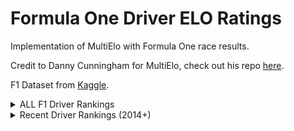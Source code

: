 # Formula One Driver ELO Ratings
Implementation of MultiElo with Formula One race results.

Credit to Danny Cunningham for MultiElo, check out his repo [here](https://github.com/djcunningham0/multielo).

F1 Dataset from [Kaggle](https://www.kaggle.com/rohanrao/formula-1-world-championship-1950-2020).

<details>
  <summary>ALL F1 Driver Rankings</summary>
  
  ### Rankings
  1. Lewis Hamilton - 1736.3119435568615
2. Nico Rosberg - 1669.961404686599
3. Max Verstappen - 1597.6238368811835
4. Valtteri Bottas - 1506.2219426612285
5. Jacques Villeneuve - 1504.810424774383
6. Carlos Sainz - 1484.013124131847
7. Mark Webber - 1434.9747534743585
8. Charles Leclerc - 1432.729986778366
9. Bruce McLaren - 1432.598435513201
10. Phil Hill - 1432.4661526677646
11. Lando Norris - 1431.1119610229591
12. Juan Fangio - 1426.7152536450092
13. Gilles Villeneuve - 1421.2573165295746
14. Sergio Pérez - 1412.4182525057997
15. Nino Farina - 1411.7661661367313
16. Richie Ginther - 1408.8511500503294
17. Alexander Albon - 1405.7735131711565
18. Clay Regazzoni - 1404.8371888336883
19. Patrick Depailler - 1400.4080818961174
20. Jim Clark - 1394.7442639158792
21. Daniel Ricciardo - 1393.0306764159147
22. Mike Hawthorn - 1389.8749437763984
23. David Coulthard - 1388.7270999442824
24. Didier Pironi - 1382.5308645812481
25. Maurício Gugelmin - 1381.6243420585672
26. Jean Alesi - 1378.373906803674
27. Pierre Gasly - 1377.6181706732038
28. Tony Maggs - 1372.3839579658802
29. James Hunt - 1371.470233853804
30. Olivier Panis - 1371.2818882764523
31. Alain Prost - 1367.7918018339024
32. Jody Scheckter - 1365.9774156995613
33. Dan Gurney - 1365.8030498835105
34. Emerson Fittipaldi - 1364.4952395963553
35. Riccardo Patrese - 1364.124000730466
36. Alberto Ascari - 1358.1590418177182
37. Ronnie Peterson - 1357.2356510908648
38. Alan Jones - 1353.953159001189
39. Gerhard Berger - 1346.6804844886822
40. Nelson Piquet - 1342.1782251926427
41. Jacky Ickx - 1340.394982723255
42. Philippe Streiff - 1338.5161594921008
43. Elio de Angelis - 1337.3825158114892
44. Juan Pablo Montoya - 1336.6418128052317
45. Thierry Boutsen - 1334.3542493281132
46. Ayrton Senna - 1333.6525176554492
47. Wolfgang von Trips - 1331.8222350299186
48. Luigi Fagioli - 1327.2645423608683
49. José Froilán González - 1327.1032418969294
50. Felipe Massa - 1325.7454902748925
51. John Watson - 1324.8274624409723
52. Esteban Ocon - 1323.1257809166743
53. Michele Alboreto - 1323.088986689334
54. Tom Pryce - 1322.9852300104326
55. Lorenzo Bandini - 1322.9590357978727
56. Patrick Tambay - 1321.4170020171844
57. Luigi Villoresi - 1320.0584246611231
58. Henri Pescarolo - 1319.763712706641
59. Jackie Stewart - 1318.215291662405
60. Emanuele Pirro - 1316.506373066188
61. Mike Spence - 1316.4230651032653
62. François Cevert - 1316.2835550043994
63. Piero Taruffi - 1315.6172709774132
64. Masten Gregory - 1314.8146518870687
65. Alexander Wurz - 1314.3481159262747
66. Fernando Alonso - 1313.7761756271047
67. Satoru Nakajima - 1311.2059374489227
68. Peter Revson - 1310.955057765048
69. Mika Salo - 1309.4294112063321
70. Denny Hulme - 1306.9476865638717
71. Pedro Rodríguez - 1306.1123533986647
72. René Arnoux - 1305.4424133314294
73. Martin Brundle - 1305.1620483774957
74. Bruno Giacomelli - 1304.6067570518683
75. Louis Rosier - 1302.8579005869433
76. Daniil Kvyat - 1298.0876010099817
77. Brett Lunger - 1293.6556505649007
78. Éric Bernard - 1290.71916761702
79. Heinz-Harald Frentzen - 1289.5470835767076
80. Ivan Capelli - 1288.2076385900286
81. Gunnar Nilsson - 1287.822382122849
82. Innes Ireland - 1285.327844727441
83. Arturo Merzario - 1283.7197275756355
84. Carlos Reutemann - 1280.9782236109854
85. Jean-Pierre Beltoise - 1279.049374683974
86. Mark Donohue - 1278.4278127933003
87. Marc Surer - 1278.112741442661
88. Luigi Musso - 1277.9860041636305
89. Johnny Herbert - 1277.3174475828991
90. Luis Pérez-Sala - 1277.1465786309127
91. Reine Wisell - 1276.673954062451
92. Mika Häkkinen - 1275.9560629379207
93. Jim Hall - 1275.4685944628795
94. David Hobbs - 1274.8412836264372
95. Érik Comas - 1270.8945826505133
96. Vittorio Brambilla - 1269.3909286044914
97. Jack McGrath - 1268.525661075569
98. Johnny Dumfries - 1268.1558219098943
99. Umberto Maglioli - 1268.0943316627602
100. Bob Gerard - 1267.8007262090207
101. Sebastian Vettel - 1267.4929641935096
102. Art Cross - 1267.3383053421364
103. Howden Ganley - 1266.1237452352188
104. Karl Kling - 1265.6178129880905
105. Yannick Dalmas - 1264.0158449762735
106. Nico Hülkenberg - 1263.5736080835256
107. Jochen Mass - 1263.419897683258
108. Rupert Keegan - 1262.454894049562
109. Damon Hill - 1262.3590097843417
110. Bob Anderson - 1262.2840677177437
111. Andrea de Cesaris - 1262.1186289366303
112. Rolf Stommelen - 1261.8873239032089
113. Derek Daly - 1261.8377821975012
114. Rudi Fischer - 1261.5951462998753
115. Giancarlo Fisichella - 1260.606676848018
116. Jimmy Bryan - 1259.5671788776176
117. Gianni Morbidelli - 1259.3801282450313
118. Duane Carter - 1258.6055758377831
119. Carel Godin de Beaufort - 1258.3793316009114
120. Jim Rathmann - 1258.1326980193219
121. John Surtees - 1257.2903857282588
122. Nigel Mansell - 1256.4408025464702
123. Gijs van Lennep - 1256.1756586010783
124. Olivier Gendebien - 1254.972307392416
125. Tony Brise - 1254.7480936975999
126. Felice Bonetto - 1254.6693925695824
127. Cliff Allison - 1254.3652140548497
128. Sam Hanks - 1254.3059397514828
129. Takuma Sato - 1254.1249372070872
130. Martin Donnelly - 1254.0627425463429
131. Henry Taylor - 1253.8354213566292
132. Jack Brabham - 1253.0361440009694
133. Ralf Schumacher - 1252.7704952576173
134. Eddie Irvine - 1252.5607328905473
135. Peter Gethin - 1252.408420043239
136. Jacques Laffite - 1252.0238084845919
137. Stuart Lewis-Evans - 1251.7377286135154
138. Ricardo Rodríguez - 1251.6597945217006
139. Jochen Rindt - 1251.651711384322
140. Olivier Grouillard - 1251.5356949512725
141. Stefan Bellof - 1251.4948803417567
142. Mauro Baldi - 1251.0705166175562
143. Willy Mairesse - 1250.2183089001155
144. Lee Wallard - 1249.6187135244606
145. Paco Godia - 1249.1926738388472
146. Stefan Johansson - 1249.106516438288
147. Sergio Mantovani - 1247.2605010938553
148. Mark Blundell - 1246.0188490642922
149. Patrick Nève - 1245.6441890104945
150. Walt Faulkner - 1244.7282853334932
151. Cristiano da Matta - 1244.7169152169843
152. Danny Sullivan - 1244.6948134525142
153. Lance Stroll - 1242.9782266070918
154. Christian Fittipaldi - 1242.2775124908758
155. Harald Ertl - 1242.2245178617532
156. Mike Nazaruk - 1242.0274715672842
157. Tony Brooks - 1241.5859991371626
158. Eddie Johnson - 1241.4596224438199
159. Jean-Pierre Jarier - 1240.8579935957787
160. Cesare Perdisa - 1240.3782440470125
161. Paul Russo - 1240.3296853970487
162. Carlos Pace - 1240.1365260392415
163. Bob Veith - 1239.7861876594216
164. Jackie Lewis - 1239.7308926216765
165. Ricardo Zunino - 1239.1134753735344
166. Ignazio Giunti - 1238.4401378648938
167. Huub Rothengatter - 1238.3904870869162
168. Manny Ayulo - 1238.3032185402321
169. Christian Danner - 1238.2879304753426
170. Hans Binder - 1237.7135274998536
171. Hans Herrmann - 1236.8278046745293
172. Dennis Poore - 1236.2886119349332
173. Bill Holland - 1234.8816026015347
174. Michel Leclère - 1233.9199356353172
175. Mauri Rose - 1232.9843461220944
176. Brian Redman - 1232.6357927547508
177. Dorino Serafini - 1232.5512994884386
178. Jo Gartner - 1232.185132259803
179. Piers Courage - 1231.3404870245934
180. Reg Parnell - 1231.066204658082
181. Pascal Fabre - 1230.1432162905337
182. George Amick - 1229.1904857677853
183. Alan Rees - 1229.0074445085697
184. Jonathan Palmer - 1228.2238503542123
185. Giancarlo Baghetti - 1228.1491973351372
186. Jimmy Davies - 1227.7475188736728
187. Vic Elford - 1227.6417156212344
188. Stirling Moss - 1227.5697411823176
189. Gerino Gerini - 1227.1621149265663
190. Philippe Étancelin - 1227.1138500383954
191. Jean-Christophe Boullion - 1226.8866131953625
192. Jo Siffert - 1226.8634119491153
193. Roger Penske - 1226.7663631705932
194. Roberto Mieres - 1226.279260420736
195. John Love - 1226.2616538017373
196. Hap Sharp - 1225.9376525774856
197. Don Freeland - 1225.38275402727
198. Jean-Éric Vergne - 1225.3817407492058
199. Helmut Marko - 1224.813160106864
200. Eric Thompson - 1224.082138554686
201. Johnny Servoz-Gavin - 1224.0358060510691
202. Prince Bira - 1223.6026498858816
203. Peter de Klerk - 1222.921640501011
204. Eddie Keizan - 1222.6512206754999
205. Joie Chitwood - 1222.6265340610416
206. Eugenio Castellotti - 1222.367353187591
207. Hermann Lang - 1222.3385330544556
208. Ernie McCoy - 1222.2437762692055
209. Jimmy Reece - 1222.2048987623396
210. Mike Hailwood - 1222.0135900347393
211. Bob Sweikert - 1221.6454803200447
212. Karl Wendlinger - 1221.6029335693343
213. Dieter Quester - 1221.4305202201992
214. Roger Laurent - 1221.2023409309788
215. Larry Crockett - 1220.9653842243097
216. Peter Broeker - 1220.5987400650215
217. Slim Borgudd - 1220.176138670318
218. Norberto Fontana - 1219.848243625111
219. Niki Lauda - 1219.7815356846202
220. Pedro Lamy - 1219.547649021443
221. Kunimitsu Takahashi - 1219.1851967136338
222. Bob Christie - 1219.1040086803305
223. Fritz Riess - 1219.0514589506945
224. Keke Rosberg - 1218.9408917343126
225. Eugène Chaboud - 1218.8593670253124
226. Bill Vukovich - 1218.7950190519757
227. Alan Brown - 1218.7468434932132
228. Paul Goldsmith - 1218.562796397116
229. Carl Forberg - 1218.5383912960194
230. Peter Arundell - 1218.529184922662
231. Nino Vaccarella - 1218.1521004974923
232. Cecil Green - 1217.471662496491
233. Jackie Oliver - 1217.451823916981
234. Brian Shawe Taylor - 1217.3503247885574
235. Ken Wharton - 1216.8576260982138
236. Mike Sparken - 1216.815233584685
237. Harry Blanchard - 1216.8064271159396
238. Johnnie Parsons - 1216.7777260421283
239. Ottorino Volonterio - 1216.7250773874518
240. Oscar Gálvez - 1216.6533131483975
241. Chris Bristow - 1216.1822956678575
242. Toulo de Graffenried - 1216.130359407672
243. Jos Verstappen - 1216.0766503802158
244. Guy Tunmer - 1215.7890245129663
245. Guy Ligier - 1215.7229445204246
246. Bud Tingelstad - 1215.503267170493
247. Michael Andretti - 1215.391308323594
248. Guy Mairesse - 1215.2580027691442
249. Masahiro Hasemi - 1215.0485979496425
250. Olivier Beretta - 1214.996625246447
251. Pierre Levegh - 1214.8523984694305
252. Richard Attwood - 1214.8068702957034
253. Helmut Niedermayr - 1214.7847922840278
254. Cuth Harrison - 1214.3693583013592
255. Ernst Klodwig - 1214.2959029198869
256. Lloyd Ruby - 1213.7613994118788
257. Jean-Pierre Jabouille - 1213.7350815950035
258. Bobby Rahal - 1213.5930345897493
259. Don Beauman - 1213.5590178295545
260. Nello Pagani - 1213.037336260132
261. Pat Flaherty - 1212.977699313508
262. Wilson Fittipaldi - 1212.3805325432427
263. Jonathan Williams - 1212.3145818495707
264. André Milhoux - 1212.2673240613767
265. Peter Ryan - 1212.094928818415
266. Charles Pozzi - 1211.8101028244625
267. Fred Wacker - 1211.771935815251
268. Myron Fohr - 1211.655105489613
269. Bruce Johnstone - 1211.544704876071
270. Mike MacDowel - 1211.3959194264232
271. Consalvo Sanesi - 1211.0882874729552
272. George Follmer - 1210.8630102962097
273. Jim Rigsby - 1210.836267570924
274. Pierluigi Martini - 1210.7382423942347
275. Hans Klenk - 1210.518125617361
276. Ivor Bueb - 1210.3464504506906
277. Graham Whitehead - 1210.082138554686
278. Peter Ashdown - 1209.9960292737196
279. George Connor - 1209.9933702059861
280. Kimi Räikkönen - 1209.9594498630452
281. Duke Nalon - 1209.9407876971247
282. Alberto Rodriguez Larreta - 1209.76809227359
283. Rob Schroeder - 1209.5068536862066
284. Don Branson - 1209.4402247170863
285. Jimmy Stewart - 1209.4112533137154
286. Luki Botha - 1209.3217588767388
287. Albert Scherrer - 1209.0666592217478
288. Toshio Suzuki - 1209.0567994378537
289. Warwick Brown - 1208.8906981433704
290. Alex Ribeiro - 1208.736323839231
291. John Taylor - 1208.6418855111078
292. Heini Walter - 1208.6379637939328
293. Giulio Cabianca - 1208.636048380214
294. Fritz d'Orey - 1208.5438594375996
295. Michael Schumacher - 1208.2671896967727
296. John Cannon - 1208.2605763634392
297. Tony Bettenhausen - 1208.1155470498193
298. Paul di Resta - 1207.9651043872143
299. Leslie Thorne - 1207.9119590060252
300. Kazuyoshi Hoshino - 1207.9024314370808
301. Carl Scarborough - 1207.719501921114
302. Vern Schuppan - 1207.548480221819
303. Franck Lagorce - 1207.5246090005082
304. Tim Schenken - 1207.3554410006043
305. Renzo Zorzi - 1206.7549849511674
306. Cliff Griffith - 1206.2604741485493
307. Yuki Tsunoda - 1205.568951221904
308. Ludovico Scarfiotti - 1205.3968320902009
309. Piero Drogo - 1205.3461854759428
310. Jim Crawford - 1204.9729662874618
311. Jyrki Järvilehto - 1204.516739211103
312. Eric Brandon - 1204.4132566524497
313. Mário de Araújo Cabral - 1204.3306777795995
314. Noritake Takahara - 1204.2948162581934
315. Pat O'Connor - 1204.2292385353157
316. Roberto Bonomi - 1204.2028748822854
317. Joe Fry - 1204.1752294987598
318. Bob Drake - 1204.0858484897053
319. Chuck Arnold - 1204.0071390471617
320. Hans-Joachim Stuck - 1203.985619527494
321. Emanuele Naspetti - 1203.9263209343312
322. Ken Downing - 1203.7631349428257
323. Shinji Nakano - 1203.7224339170207
324. François Mazet - 1203.7144616504397
325. Mike Parkes - 1203.487990398322
326. Jean-Marc Gounon - 1203.335596640032
327. Robert La Caze - 1202.8359024745973
328. Paul Hawkins - 1202.8081301507502
329. Robert Manzon - 1202.8008776337574
330. Chris Lawrence - 1202.6572087875488
331. Óscar González - 1202.6422549620058
332. Henry Banks - 1202.349191239265
333. Bill Whitehouse - 1202.2649001824957
334. Luiz Bueno - 1202.2306522157776
335. Torsten Palm - 1201.8516490273526
336. Marshall Teague - 1201.7555330241412
337. Anthony Foyt - 1201.6781954697062
338. Antonio Giovinazzi - 1201.6068199272477
339. John Barber - 1201.5944896189858
340. Desmond Titterington - 1201.5477412675082
341. Gerhard Mitter - 1201.5009622088287
342. Stefano Modena - 1200.9388381606582
343. Max Jean - 1200.9318529547875
344. Brian Hart - 1200.5989319707132
345. Chico Landi - 1200.4740190413145
346. David Prophet - 1200.3206771919608
347. Jean Behra - 1200.2970021104777
348. André Guelfi - 1200.2759024745974
349. François Hesnault - 1200.2095351911057
350. Dave Morgan - 1200.209132729962
351. Guanyu Zhou - 1200
352. Jaime Alguersuari - 1199.996687460595
353. Adolf Brudes - 1199.8514589506945
354. Stoffel Vandoorne - 1199.795584727886
355. Chris Irwin - 1199.566256074999
356. Alessandro Pesenti-Rossi - 1199.5651963332118
357. Alfonso de Portago - 1199.5449953744637
358. Christian Goethals - 1198.9195762296529
359. Rudolf Krause - 1198.8463334797634
360. Ken Kavanagh - 1198.7653200877928
361. Trevor Blokdyk - 1198.2142450658703
362. Jim Hurtubise - 1198.0487217159475
363. Sam Posey - 1197.9098531093405
364. Fred Gamble - 1197.816773711237
365. Marcel Balsa - 1197.718125617361
366. Frank Armi - 1197.6926569515824
367. Robin Widdows - 1197.5056680998055
368. Edgar Barth - 1197.4839863833492
369. Johnny Mantz - 1197.2672995788075
370. Paul Frère - 1197.1685129680613
371. Bobby Ball - 1196.902356452647
372. Doug Serrurier - 1196.797969721025
373. Renato Pirocchi - 1196.74870321226
374. Jenson Button - 1196.7181521961384
375. Bill Homeier - 1196.64613638314
376. Don Edmunds - 1196.6010444322592
377. Bill Schindler - 1196.551591107431
378. Jud Larson - 1196.5261306510888
379. Billy Garrett - 1196.431243950231
380. Alessandro de Tomaso - 1196.1254218583194
381. Bill Mackey - 1195.9501560019019
382. Chris Amon - 1195.7168616837544
383. Johnnie Tolan - 1195.6120996633626
384. Jimmy Daywalt - 1195.5332564668502
385. Willi Heeks - 1195.4739998020525
386. Johnny Boyd - 1195.335530569916
387. Toni Ulmen - 1195.309155112285
388. Onofre Marimón - 1195.0627510276104
389. Troy Ruttman - 1194.7955925072356
390. Jan Lammers - 1194.6847211470317
391. Bruce Kessler - 1194.6362878297284
392. Alan Stacey - 1194.5480994396148
393. Nicolas Kiesa - 1194.4201968075884
394. Robert O'Brien - 1194.2011094623556
395. Graham Hill - 1193.9930481091242
396. Franco Forini - 1193.9888201124083
397. Leslie Marr - 1193.88222427522
398. Jesús Iglesias - 1193.8495956589832
399. Jo Vonlanthen - 1193.7243505325018
400. Shorty Templeman - 1193.5048603423593
401. John Rhodes - 1193.4571541060436
402. Mike Harris - 1193.2589905903565
403. Stéphane Sarrazin - 1193.1917242997874
404. Aldo Gordini - 1193.0270365728572
405. Clemente Biondetti - 1192.8271615574042
406. Gastón Mazzacane - 1192.7703639337228
407. Cal Niday - 1192.604255429115
408. Philippe Adams - 1192.601940355658
409. François Picard - 1192.5959024745973
410. Bruce Halford - 1192.5172399767482
411. Dries van der Lof - 1192.4695221539064
412. Oswald Karch - 1192.2760874835658
413. Marc Gené - 1191.8315060515044
414. Neville Lederle - 1191.7696395684004
415. Gene Force - 1191.6141943694781
416. Walt Ader - 1191.5408197753275
417. Guy Edwards - 1191.4233153104055
418. Herbert MacKay-Fraser - 1191.3959194264232
419. Jean-Louis Schlesser - 1191.1776983366935
420. Jean-Denis Délétraz - 1190.834500854212
421. Jack Aitken - 1190.8058966871683
422. Alberto Uria - 1190.7553237813177
423. Nick Heidfeld - 1190.6092093869697
424. Damien Magee - 1190.4976686687235
425. Giorgio Scarlatti - 1190.362404703844
426. Timmy Mayer - 1190.3068536862065
427. Tom Bridger - 1190.0359024745974
428. Helmuth Koinigg - 1189.883763861033
429. Siegfried Stohr - 1189.833950913271
430. Tomáš Enge - 1189.567956936667
431. Gus Hutchison - 1189.3953422118022
432. Luciano Burti - 1189.3102988164992
433. Rudolf Schoeller - 1189.1847922840277
434. Bill Cheesbourg - 1189.1518456902875
435. John Riseley-Prichard - 1189.0884295942603
436. Lucien Bianchi - 1188.9829709764138
437. Ian Scheckter - 1188.9788665111107
438. André Simon - 1188.9219967496495
439. Alex Caffi - 1188.7852933239315
440. David Hampshire - 1188.7043195259807
441. Yves Cabantous - 1188.687758952178
442. Robin Montgomerie-Charrington - 1188.3829276441736
443. Hans Heyer - 1187.983366143932
444. Charles de Tornaco - 1187.85564209268
445. Georges Grignard - 1187.307294355767
446. Franco Rol - 1187.1675504482153
447. Roger Loyer - 1187.0620527421468
448. Gaetano Starrabba - 1186.9798314361603
449. Brausch Niemann - 1186.9709990614356
450. Alain de Changy - 1186.9693128377962
451. Alberto Crespo - 1186.9276723274577
452. Geoff Crossley - 1186.7743856203529
453. Johnny Claes - 1186.6811217740055
454. Jorge Daponte - 1186.6260339908176
455. Chuck Weyant - 1186.6031371251725
456. Rodney Nuckey - 1186.5140299097043
457. George Constantine - 1186.4906376422555
458. Wayne Weiler - 1186.412358079584
459. Ernesto Brambilla - 1186.1990953609918
460. Ricardo Zonta - 1186.1100578866378
461. Franco Comotti - 1185.8989188142991
462. Joe Kelly - 1185.8222230525269
463. Markus Winkelhock - 1185.668121612456
464. John Fitch - 1185.6032574048907
465. Carlo Franchi - 1185.5270521255334
466. Rubens Barrichello - 1185.4808599820415
467. Trevor Taylor - 1185.3171980304273
468. Eitel Cantoni - 1185.2259630695573
469. Fred Agabashian - 1184.9749752347043
470. Mike Beuttler - 1184.644215709846
471. François Migault - 1184.5697039129313
472. Chuck Stevenson - 1184.4721193959208
473. Carlo Facetti - 1184.437538337136
474. Bobby Grim - 1184.424170287281
475. Theo Helfrich - 1184.2119178259413
476. Gene Hartley - 1184.2086744463281
477. Gary Hocking - 1184.1161334474994
478. Raymond Sommer - 1184.070222934293
479. Maurice Trintignant - 1183.9195945025772
480. Mack Hellings - 1183.7842858650422
481. Bruno Senna - 1183.737075799255
482. Bobby Unser - 1183.6047541262885
483. Red Amick - 1183.5332501999178
484. Jackie Holmes - 1183.5167844324096
485. Theo Fitzau - 1183.3871985946769
486. Johnny Thomson - 1183.3692362255815
487. John Cordts - 1183.361711561952
488. Ian Stewart - 1183.3371792396413
489. Jimmy Jackson - 1183.2743444615041
490. Kurt Ahrens - 1183.1818512583402
491. Emilio Zapico - 1183.0939775022916
492. John Nicholson - 1183.0217808106431
493. Jean Lucas - 1183.0008547926275
494. Andy Sutcliffe - 1182.8790644874537
495. Ron Flockhart - 1182.6863692256093
496. Philip Fotheringham-Parker - 1182.6137329997584
497. Frank Dochnal - 1182.4720934382167
498. Bayliss Levrett - 1182.3979626324701
499. Carroll Shelby - 1182.1657682814784
500. Ernie Pieterse - 1182.031990682631
501. Gino Munaron - 1181.8158569236016
502. Kurt Adolff - 1181.609420816899
503. Peter Whitehead - 1181.5287940096869
504. Pedro Diniz - 1181.3951351718142
505. Walt Brown - 1181.3706456030043
506. Clive Puzey - 1181.3610886872684
507. Max de Terra - 1181.3399138245059
508. Bertil Roos - 1181.2238776336505
509. Syd van der Vyver - 1181.0685143998803
510. Piero Scotti - 1180.964985934678
511. Jim McWithey - 1180.919299096146
512. Ben Pon - 1180.6119115057124
513. Bill Brack - 1180.6013409109373
514. Bill Cantrell - 1180.5693912038987
515. Eppie Wietzes - 1180.506424033545
516. Eliseo Salazar - 1180.308520139041
517. Archie Scott Brown - 1180.2144079341747
518. David Piper - 1180.1806575725254
519. Bill Moss - 1180.1293626070528
520. Henri Louveau - 1180.0188911140588
521. Hubert Hahne - 1179.9652493292142
522. Peter Westbury - 1179.9138607303207
523. Peter Monteverdi - 1179.8545634379414
524. Juan Manuel Bordeu - 1179.782289031522
525. Bob Said - 1179.7537955369924
526. Jacques Swaters - 1179.7135152228095
527. George Fonder - 1179.6444881763828
528. Ettore Chimeri - 1179.159396621416
529. Al Keller - 1178.9435005999565
530. Ukyo Katayama - 1178.8826242181544
531. Desiré Wilson - 1178.8709984531126
532. Ricardo Rosset - 1178.6646125026825
533. Graham McRae - 1178.3706893482595
534. Vincenzo Sospiri - 1178.2286339053524
535. Jac Nelleman - 1178.1949443716878
536. Al Pease - 1178.1603606804456
537. Bernie Ecclestone - 1178.1201587974704
538. Giacomo Russo - 1178.1075785275104
539. Ian Burgess - 1178.0816089387208
540. Al Herman - 1177.9563905088119
541. Jo Bonnier - 1177.9292635226946
542. Paul England - 1177.8785973321046
543. Richard Robarts - 1177.7934488018823
544. Rob Slotemaker - 1177.7028205966217
545. Joe James - 1177.6788764222713
546. Keith Andrews - 1177.5559176388892
547. Brian McGuire - 1177.5457311541204
548. Bernard Collomb - 1177.5278636913686
549. Duncan Hamilton - 1177.4318192585781
550. Bob Bondurant - 1177.3517209167728
551. Günther Bechem - 1177.2339040104214
552. Stephen South - 1177.1973059553475
553. Maria de Filippis - 1177.0855618174007
554. Jacques Pollet - 1177.0117659403293
555. Bernard de Dryver - 1176.9728891620043
556. Alan Rollinson - 1176.7615019321306
557. Phil Cade - 1176.3853744843607
558. Antonio Creus - 1176.3767879257637
559. Jean Lucienbonnet - 1176.3026461711297
560. Pastor Maldonado - 1176.2170651992387
561. Luigi Taramazzo - 1176.055642668438
562. Geoff Duke - 1175.9757755591534
563. Sam Tingle - 1175.9451519928575
564. Bob Evans - 1175.9023583812814
565. Dennis Taylor - 1175.8626959403862
566. André Lotterer - 1175.8337029515365
567. Dempsey Wilson - 1175.7712890975633
568. Jan Flinterman - 1175.6274168907485
569. Ricardo Londoño - 1175.5942120873171
570. Ken Miles - 1175.5235002469863
571. Azdrubal Fontes - 1175.4649489936696
572. André Pilette - 1175.4089208689343
573. Hernando da Silva Ramos - 1175.3019642644308
574. Allen Berg - 1175.2913476710248
575. Ernie de Vos - 1175.2654067316882
576. Arthur Owen - 1175.2285384171191
577. Ray Reed - 1175.1675403001716
578. Luca Badoer - 1174.964281541745
579. Tiff Needell - 1174.9505604429733
580. Thomas Monarch - 1174.7920934382166
581. Juan Jover - 1174.507294355767
582. Erwin Bauer - 1174.498309705788
583. Danny Kladis - 1174.4199296788552
584. Eddie Sachs - 1174.407388172911
585. Ted Whiteaway - 1174.309622743914
586. David Murray - 1174.3094060917044
587. Menato Boffa - 1174.2853610099605
588. Marco Apicella - 1174.2654907824144
589. Josef Peters - 1174.2514589506943
590. Mike Fisher - 1174.1723994663296
591. Alessandro Zanardi - 1174.0385511364896
592. Brian Gubby - 1173.9788932364784
593. Tom Jones - 1173.9192260768618
594. Ken Richardson - 1173.886834149779
595. Kenneth McAlpine - 1173.8731271737106
596. Rodger Ward - 1173.8002607713938
597. Giorgio Bassi - 1173.750039283934
598. Andy Linden - 1173.496042330911
599. Colin Chapman - 1173.3270587275274
600. Antônio Pizzonia - 1173.2967908953567
601. Len Duncan - 1173.2562933152187
602. Alfredo Pián - 1173.2488917073288
603. David Clapham - 1173.1030241711394
604. John James - 1173.0137329997585
605. Jerry Unser - 1172.948061525361
606. Roger Williamson - 1172.9261007775156
607. Colin Davis - 1172.8274447008753
608. Patrick Gaillard - 1172.7751493662051
609. Giovanni de Riu - 1172.5863852418186
610. Toni Branca - 1172.5694037009075
611. Arthur Legat - 1172.513651558141
612. Piero Dusio - 1172.2991008988863
613. Manfred Winkelhock - 1171.9318333524648
614. Johnny Cecotto - 1171.9134296466304
615. Basil van Rooyen - 1171.5055387435145
616. Mario Andretti - 1171.4775946682769
617. Adolfo Cruz - 1171.4768425601621
618. Pietro Fittipaldi - 1171.3458892980825
619. Paul Emery - 1171.312506955397
620. Alex Blignaut - 1171.038508042107
621. Ernst Loof - 1170.9427541502325
622. Leslie Johnson - 1170.7839251509338
623. Danny Ongais - 1170.125441734479
624. Roland Ratzenberger - 1169.9177440605267
625. Alfonso Thiele - 1169.8181619485892
626. Alexander Rossi - 1169.4606998507031
627. Elmer George - 1169.4495292807442
628. Tony Rolt - 1169.2763682154432
629. Marcus Ericsson - 1169.1232377810493
630. Art Bisch - 1169.0692736465733
631. Ronnie Bucknum - 1169.0626543977573
632. Eugène Martin - 1169.058787331249
633. George Abecassis - 1168.9654337155052
634. Jackie Pretorius - 1168.9394744076799
635. Jack Fairman - 1168.8330740695192
636. Jack Turner - 1168.3914074290149
637. Moisés Solana - 1167.7115610986966
638. Tom Belsø - 1167.640989030732
639. Johnny McDowell - 1167.4597261150443
640. José Dolhem - 1167.455193387829
641. Skip Barber - 1167.1364666745444
642. Ingo Hoffmann - 1166.982852526948
643. Gérard Larrousse - 1166.798689904948
644. Heinz Schiller - 1166.7378055096387
645. Michael May - 1166.5391556268555
646. Mike Magill - 1166.287498203936
647. Roelof Wunderink - 1166.253282745798
648. George Eaton - 1166.2479866137953
649. Tony Crook - 1166.1128465246563
650. Mike Taylor - 1165.621398347114
651. Walt Hansgen - 1165.2798945291931
652. Massimiliano Papis - 1164.468893430994
653. Kevin Cogan - 1164.429887941111
654. André Testut - 1164.3989555738533
655. Élie Bayol - 1163.9368997115557
656. Chris Craft - 1163.8006324934483
657. Tony Shelly - 1163.7784085399037
658. Peter Collins - 1163.5390463597735
659. Paddy Driver - 1163.5055196713543
660. Chet Miller - 1162.7817994652291
661. Felipe Nasr - 1162.4258505743921
662. Tim Parnell - 1162.31161794501
663. Travis Webb - 1162.310524512469
664. Tommy Byrne - 1162.224758209785
665. Paolo Barilla - 1162.22190214279
666. Jan Magnussen - 1162.0651529436245
667. David Purley - 1161.9761734949288
668. Loris Kessel - 1160.9123755961657
669. Dick Gibson - 1160.7511035130822
670. George Russell - 1160.7017065000507
671. Lella Lombardi - 1160.4796911804153
672. Georges Berger - 1160.3433277037743
673. Jolyon Palmer - 1159.707473640864
674. Eddie Cheever - 1158.8934967013722
675. Ernesto Prinoth - 1158.8750323602615
676. John Campbell-Jones - 1158.632291928293
677. Duke Dinsmore - 1158.4870795672778
678. Tony Gaze - 1158.3263900283
679. Jay Chamberlain - 1157.931809814143
680. Hiroshi Fushida - 1157.428987728235
681. Ray Crawford - 1157.4270747044932
682. Massimo Natili - 1157.2672035693859
683. Esteban Gutiérrez - 1156.6551942749932
684. Domenico Schiattarella - 1156.379562649235
685. Toranosuke Takagi - 1156.1800654344206
686. Pete Lovely - 1156.1538849115723
687. Peter Walker - 1156.048180305238
688. Harry Schell - 1155.9478644894275
689. Vic Wilson - 1155.5259938797044
690. Enrique Bernoldi - 1154.7758888607839
691. Giorgio Francia - 1154.7738381896459
692. Dick Rathmann - 1154.5784495938
693. Carlo Abate - 1154.5572850306683
694. Tony Marsh - 1154.2207344141775
695. Chuck Daigh - 1154.1405624973377
696. Günther Seiffert - 1154.0896894994
697. Esteban Tuero - 1153.954560747959
698. Kurt Kuhnke - 1153.8497844551368
699. Roberto Bussinello - 1153.598691608246
700. Carlos Menditeguy - 1153.5255955124458
701. Ralph Firman - 1153.0458431971026
702. Jo Schlesser - 1153.0142196635852
703. Mikko Kozarowitzky - 1152.77685446145
704. Louis Chiron - 1152.394213916633
705. Teddy Pilette - 1152.391526857491
706. Paul Pietsch - 1152.2430926711247
707. Roberto Lippi - 1152.0062641874265
708. Boy Lunger - 1151.9267635261567
709. Roy Salvadori - 1151.7758892916065
710. Gino Bianco - 1151.631226893053
711. Gerry Ashmore - 1151.2826447202856
712. Pablo Birger - 1151.2572588089492
713. Naoki Hattori - 1151.2412108253827
714. Gary Brabham - 1150.7357478604204
715. Raul Boesel - 1150.134566657232
716. David Walker - 1149.8804090230217
717. Philippe Alliot - 1149.650845184471
718. Tony Settember - 1149.0394119731031
719. Adrián Campos - 1149.0117829158075
720. Hideki Noda - 1148.9930772609139
721. Justin Wilson - 1148.7551346739467
722. Peter Hirt - 1148.4441473574536
723. Alessandro Nannini - 1148.2252451285442
724. Rikky von Opel - 1147.7790095656903
725. Miguel Ángel Guerra - 1147.4637549595475
726. Brendon Hartley - 1147.0744861906562
727. Corrado Fabi - 1146.299028008711
728. Yuji Ide - 1145.7641406435355
729. Jacques Villeneuve Sr. - 1144.9665298074547
730. Brian Naylor - 1144.826727070454
731. Eddie Russo - 1143.953943754627
732. Kazuki Nakajima - 1143.8474853962352
733. Les Leston - 1143.2888047785304
734. Alberto Colombo - 1143.049397773882
735. Jerry Hoyt - 1142.9380130853613
736. Clemar Bucci - 1142.632689012048
737. Nelson Piquet Jr. - 1142.6307581330948
738. Keith Greene - 1142.465496578384
739. Gianfranco Brancatelli - 1142.4304953927387
740. Lamberto Leoni - 1142.3834631704744
741. Bill Aston - 1141.1515467588517
742. Divina Galica - 1140.8273332307303
743. David Brabham - 1140.3206507371565
744. Roberto Guerrero - 1140.1609315972955
745. Bob Scott - 1139.6385560585654
746. Sébastien Buemi - 1139.6217058927064
747. Otto Stuppacher - 1138.6328600630306
748. Hans von Stuck - 1138.3152037357022
749. Michael Bartels - 1137.6549791069137
750. Frank Gardner - 1137.0695314173317
751. Larry Perkins - 1137.029320548562
752. Wolfgang Seidel - 1136.3056335642507
753. Ian Raby - 1136.1498550557235
754. Ed Elisian - 1135.9165253547303
755. Lance Macklin - 1134.9292442128199
756. Michael Bleekemolen - 1134.8269156384392
757. Roberto Merhi - 1133.7486577594082
758. Geoff Lees - 1133.4625021887964
759. Brian Henton - 1133.2015946091947
760. Piero Carini - 1132.4990748872015
761. Alex Yoong - 1131.8080946732919
762. Nanni Galli - 1131.6234654334776
763. Scott Speed - 1131.4626080340058
764. Tiago Monteiro - 1128.48634536215
765. Allan McNish - 1126.7961317715208
766. Lance Reventlow - 1126.3401531275022
767. John Miles - 1125.8636669183716
768. Andrea de Adamich - 1125.7046827017812
769. Mike Thackwell - 1125.5380549734741
770. Robert Doornbos - 1123.9407521315788
771. Taki Inoue - 1123.88184718251
772. Len Sutton - 1123.8503511092845
773. Sergey Sirotkin - 1122.7218210366545
774. Teo Fabi - 1121.1861628513773
775. Christian Klien - 1121.110179219801
776. Romain Grosjean - 1121.0424442946426
777. Giovanna Amati - 1119.604751888878
778. Nasif Estéfano - 1119.3677742997797
779. Mike Wilds - 1117.8352672156373
780. Horace Gould - 1117.460299747472
781. Giovanni Lavaggi - 1117.0139843038794
782. Vitaly Petrov - 1116.5718011755769
783. Ian Ashley - 1115.4679995413915
784. Silvio Moser - 1114.3980363345988
785. Nicholas Latifi - 1113.4753583021018
786. Pascal Wehrlein - 1111.2014166473512
787. Chico Serra - 1111.1750164995117
788. Julian Bailey - 1109.0521586648886
789. Sébastien Bourdais - 1108.5289936222955
790. Kevin Magnussen - 1107.6059122998706
791. Conny Andersson - 1105.4316995485249
792. Zsolt Baumgartner - 1105.4212212089815
793. Heikki Kovalainen - 1104.4880074253808
794. Tarso Marques - 1104.1434782517556
795. Roberto Moreno - 1103.7810055031348
796. Dave Charlton - 1101.6835566758778
797. Adrian Sutil - 1101.2094266534236
798. Leo Kinnunen - 1099.0229333760506
799. Kenny Acheson - 1099.0216840051703
800. Rio Haryanto - 1098.9696742177255
801. Luigi Piotti - 1098.2967624731145
802. Nicola Larini - 1096.4710579649973
803. Robert Kubica - 1096.1416367066947
804. Bertrand Gachot - 1093.2726746190992
805. Karun Chandhok - 1093.003743974596
806. Franck Montagny - 1092.8060896570835
807. Hector Rebaque - 1091.3851042744827
808. Kamui Kobayashi - 1091.047513483154
809. Riccardo Paletti - 1090.9883288134022
810. Tony Trimmer - 1090.9406739016179
811. Dave Kennedy - 1090.6592519599783
812. Patrick Friesacher - 1088.6227060449905
813. Piercarlo Ghinzani - 1088.5202618708668
814. Gabriele Tarquini - 1086.4549509525634
815. Will Stevens - 1081.4721499747968
816. Giorgio Pantano - 1080.4998045990435
817. Derek Bell - 1077.1595991918475
818. Emilio de Villota - 1075.0570944167605
819. Jules Bianchi - 1073.0089321635799
820. Joachim Winkelhock - 1072.6807370864383
821. Enrico Bertaggia - 1072.2367627068859
822. Alex Soler-Roig - 1071.6003073871098
823. Christijan Albers - 1064.0399254666725
824. Volker Weidler - 1063.8657821404054
825. Andrea Chiesa - 1063.6753697612005
826. Derek Warwick - 1060.3839109194132
827. Oscar Larrauri - 1058.8825710157366
828. Mick Schumacher - 1058.1173106280862
829. Anthony Davidson - 1057.2265087179455
830. Giedo van der Garde - 1056.808483290257
831. Paul Belmondo - 1055.9073266492583
832. Gianmaria Bruni - 1055.4632434342054
833. Jérôme d'Ambrosio - 1055.1312064113674
834. Andrea Montermini - 1053.0735805236893
835. Gregor Foitek - 1046.9120234450875
836. Perry McCarthy - 1044.4847243150068
837. Bernd Schneider - 1044.2351463803386
838. Pierre-Henri Raphanel - 1044.0686492583757
839. Max Chilton - 1038.1025300003273
840. Nikita Mazepin - 1037.2778390581252
841. Beppe Gabbiani - 1035.0672873952622
842. Timo Glock - 1034.8830235176456
843. Sakon Yamamoto - 1031.0003999716412
844. Aguri Suzuki - 1027.4016340221754
845. Charles Pic - 1022.958314063607
846. Jarno Trulli - 1022.3615077515523
847. Fabrizio Barbazza - 1021.6179630805507
848. Lucas di Grassi - 1019.9397731830543
849. Pedro de la Rosa - 1007.6133352578138
850. Claudio Langes - 984.7670483190523
851. Vitantonio Liuzzi - 976.085723908537
852. Pedro Chaves - 973.5224439609391
853. Eric van de Poele - 970.0494869789933
854. Narain Karthikeyan - 938.461203552315
</details>

<details>
  <summary>Recent Driver Rankings (2014+)</summary>
  
  1. Lewis Hamilton - 1736.3119435568615
2. Nico Rosberg - 1669.961404686599
3. Max Verstappen - 1597.6238368811835
4. Valtteri Bottas - 1506.2219426612285
5. Carlos Sainz - 1484.013124131847
6. Charles Leclerc - 1432.729986778366
7. Lando Norris - 1431.1119610229591
8. Sergio Pérez - 1412.4182525057997
9. Alexander Albon - 1405.7735131711565
10. Daniel Ricciardo - 1393.0306764159147
11. Pierre Gasly - 1377.6181706732038
12. Felipe Massa - 1325.7454902748925
13. Esteban Ocon - 1323.1257809166743
14. Fernando Alonso - 1313.7761756271047
15. Daniil Kvyat - 1298.0876010099817
16. Sebastian Vettel - 1267.4929641935096
17. Nico Hülkenberg - 1263.5736080835256
18. Lance Stroll - 1242.9782266070918
19. Jean-Éric Vergne - 1225.3817407492058
20. Kimi Räikkönen - 1209.9594498630452
21. Yuki Tsunoda - 1205.568951221904
22. Antonio Giovinazzi - 1201.6068199272477
23. Stoffel Vandoorne - 1199.795584727886
24. Jenson Button - 1196.7181521961384
25. Jack Aitken - 1190.8058966871683
26. Pastor Maldonado - 1176.2170651992387
27. André Lotterer - 1175.8337029515365
28. Pietro Fittipaldi - 1171.3458892980825
29. Alexander Rossi - 1169.4606998507031
30. Marcus Ericsson - 1169.1232377810493
31. Felipe Nasr - 1162.4258505743921
32. George Russell - 1160.7017065000507
33. Jolyon Palmer - 1159.707473640864
34. Esteban Gutiérrez - 1156.6551942749932
35. Brendon Hartley - 1147.0744861906562
36. Roberto Merhi - 1133.7486577594082
37. Sergey Sirotkin - 1122.7218210366545
38. Romain Grosjean - 1121.0424442946426
39. Nicholas Latifi - 1113.4753583021018
40. Pascal Wehrlein - 1111.2014166473512
41. Kevin Magnussen - 1107.6059122998706
42. Adrian Sutil - 1101.2094266534236
43. Rio Haryanto - 1098.9696742177255
44. Robert Kubica - 1096.1416367066947
45. Kamui Kobayashi - 1091.047513483154
46. Will Stevens - 1081.4721499747968
47. Jules Bianchi - 1073.0089321635799
48. Mick Schumacher - 1058.1173106280862
49. Max Chilton - 1038.1025300003273
50. Nikita Mazepin - 1037.2778390581252
</details>
